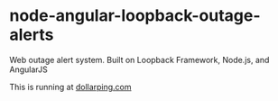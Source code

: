 # node-angular-loopback-outage-alerts
Web outage alert system. Built on Loopback Framework, Node.js, and AngularJS

This is running at [dollarping.com](http://www.dollarping.com/)
